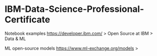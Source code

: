 # IBM-Data-Science-Professional-Certificate

Notebook examples
https://developer.ibm.com/ > Open Source at IBM > Data & ML

ML open-source models 
https://www.ml-exchange.org/models > 
